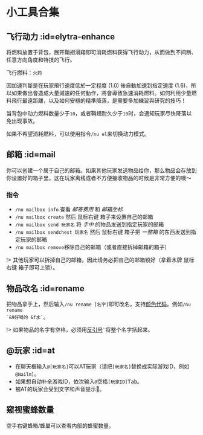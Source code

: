 # 小工具合集

## 飞行动力 :id=elytra-enhance

将燃料放置于背包，展开鞘翅滑翔即可消耗燃料获得飞行动力，从而做到不间断、任意方向角度和特技的飞行。

飞行燃料：`火药`

因加速判斷是在玩家飛行速度低於一定程度 (1.0) 後自動加速到指定速度 (1.6)，所以如果做出會造成大量減速的任何動作，將會導致急速消耗燃料。如何利用少量燃料飛行最遠距離，以及如何安穩的精準降落，是需要多加練習與研究的技巧！

当背包中动力燃料数量少于`10`，或者鞘翅耐久少于`10`时，会通知玩家尽快降落以免出现事故。

如果不希望消耗燃料，可以使用指令`/nu el`来切换动力模式。

## 邮箱 :id=mail

你可以创建一个属于自己的邮箱。如果其他玩家发送物品给你，那么物品会存放到你设置好的箱子里。这在玩家离线或者不方便接收物品的时候是非常方便的噢～

### 指令

- `/nu mailbox info` 查看 *邮寄费用* 和 *邮箱坐标*
- `/nu mailbox create` 然后 <kbd>鼠标右键</kbd> 箱子来设置自己的邮箱
- `/nu mailbox send 玩家名` 将 *手中* 的物品发送到指定玩家的邮箱
- `/nu mailbox sendchest 玩家名` 然后 <kbd>鼠标右键</kbd> 箱子把 *一整箱* 的东西发送到指定玩家的邮箱
- `/nu mailbox remove`移除自己的邮箱（或者直接拆掉邮箱的箱子）

!> 其他玩家可以拆掉自己的邮箱，因此请务必把自己的邮箱锁好（拿着木牌 <kbd>鼠标右键</kbd> 箱子即可上锁）。

## 物品改名 :id=rename

把物品拿手上，然后输入`/nu rename [名字]`即可改名，支持[颜色代码](/plugins/chatutil.md)。例如<code>/nu rename \`&9好喝的 &f水\`</code>。

!> 如果物品的名字有空格，必须用[反引号](https://w.wiki/83g)<code>`</code>将整个名字括起来。

## @玩家 :id=at

- 在聊天框输入`@[玩家名]`可以AT玩家（请把`[玩家名]`替换成实际游戏ID，例如`@Nailm`）。
- 如果想自动补全游戏ID，依次输入`@`<kbd>空格</kbd>`[玩家ID]`<kbd>Tab</kbd>。
- 被AT的玩家会受到文字和声音提示🔔。

## 窥视蜜蜂数量

空手右键蜂箱/蜂巢可以查看内部的蜂蜜数量。
